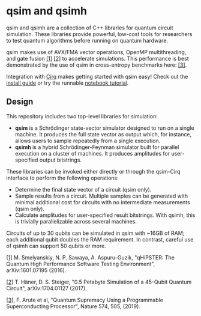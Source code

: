# qsim and qsimh

qsim and qsimh are a collection of C++ libraries for quantum circuit
simulation. These libraries provide powerful, low-cost tools for
researchers to test quantum algorithms before running on quantum hardware.

qsim makes use of AVX/FMA vector operations, OpenMP multithreading, and
gate fusion [[1]](https://arxiv.org/abs/1601.07195)
[[2]](https://arxiv.org/abs/1704.01127)
to accelerate simulations. This performance is best demonstrated by the use
of qsim in cross-entropy benchmarks here:
[[3]](https://www.nature.com/articles/s41586-019-1666-5).

Integration with [Cirq](https://github.com/quantumlib/Cirq) makes getting 
started with qsim easy! Check out the
[install guide](https://github.com/quantumlib/qsim/blob/master/docs/install_qsimcirq.md)
or try the runnable
[notebook tutorial](https://github.com/quantumlib/qsim/blob/master/docs/tutorials/qsimcirq.ipynb).

## Design

This repository includes two top-level libraries for simulation:

-   **qsim** is a Schrödinger state-vector simulator designed to run on a
    single machine. It produces the full state vector as output which, 
    for instance, allows users to sample repeatedly from a single execution.
-   **qsimh** is a hybrid Schrödinger-Feynman simulator built for parallel
    execution on a cluster of machines. It produces amplitudes for user-
    specified output bitstrings.

These libraries can be invoked either directly or through the qsim-Cirq 
interface to perform the following operations:

-   Determine the final state vector of a circuit (qsim only).
-   Sample results from a circuit. Multiple samples can be generated with
    minimal additional cost for circuits with no intermediate measurements
    (qsim only).
-   Calculate amplitudes for user-specified result bitstrings. With qsimh,
    this is trivially parallelizable across several machines.

Circuits of up to 30 qubits can be simulated in qsim with ~16GB of RAM;
each additional qubit doubles the RAM requirement. In contrast, careful
use of qsimh can support 50 qubits or more.


[[1]](https://arxiv.org/abs/1601.07195) M. Smelyanskiy, N. P. Sawaya,
A. Aspuru-Guzik, "qHiPSTER: The Quantum High Performance Software Testing
Environment", arXiv:1601.07195 (2016).

[[2]](https://arxiv.org/abs/1704.01127) T. Häner, D. S. Steiger,
"0.5 Petabyte Simulation of a 45-Qubit Quantum Circuit", arXiv:1704.01127
(2017).

[[3]](https://www.nature.com/articles/s41586-019-1666-5), F. Arute et al,
"Quantum Supremacy Using a Programmable Superconducting Processor",
Nature 574, 505, (2019).
